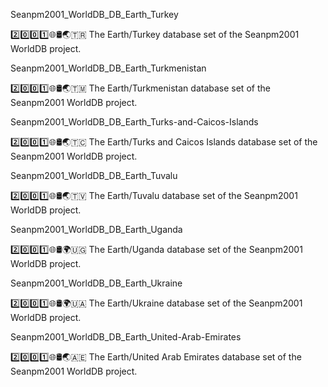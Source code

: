 
Seanpm2001_WorldDB_DB_Earth_Turkey

2️⃣️0️⃣️0️⃣️1️⃣️🌐️🛢️🌏️🇹🇷️ The Earth/Turkey database set of the Seanpm2001 WorldDB project.

Seanpm2001_WorldDB_DB_Earth_Turkmenistan

2️⃣️0️⃣️0️⃣️1️⃣️🌐️🛢️🌏️🇹🇲️ The Earth/Turkmenistan database set of the Seanpm2001 WorldDB project.

Seanpm2001_WorldDB_DB_Earth_Turks-and-Caicos-Islands

2️⃣️0️⃣️0️⃣️1️⃣️🌐️🛢️🌏️🇹🇨️ The Earth/Turks and Caicos Islands database set of the Seanpm2001 WorldDB project.

Seanpm2001_WorldDB_DB_Earth_Tuvalu

2️⃣️0️⃣️0️⃣️1️⃣️🌐️🛢️🌏️🇹🇻️ The Earth/Tuvalu database set of the Seanpm2001 WorldDB project.

Seanpm2001_WorldDB_DB_Earth_Uganda

2️⃣️0️⃣️0️⃣️1️⃣️🌐️🛢️🌍️🇺🇬️ The Earth/Uganda database set of the Seanpm2001 WorldDB project.

Seanpm2001_WorldDB_DB_Earth_Ukraine

2️⃣️0️⃣️0️⃣️1️⃣️🌐️🛢️🌍️🇺🇦️ The Earth/Ukraine database set of the Seanpm2001 WorldDB project.

Seanpm2001_WorldDB_DB_Earth_United-Arab-Emirates

2️⃣️0️⃣️0️⃣️1️⃣️🌐️🛢️🌏️🇦🇪️ The Earth/United Arab Emirates database set of the Seanpm2001 WorldDB project.

